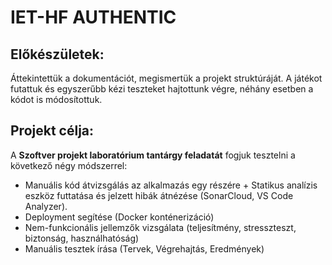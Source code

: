 # IET-HF AUTHENTIC

## Előkészületek:

 Áttekintettük a dokumentációt, megismertük a projekt struktúráját. A játékot futattuk és egyszerűbb kézi teszteket hajtottunk végre, néhány esetben a kódot is módosítottuk.

## Projekt célja:

A **Szoftver projekt laboratórium tantárgy feladatát** fogjuk tesztelni a következő négy módszerrel:
- Manuális kód átvizsgálás az alkalmazás egy részére + Statikus analízis eszköz futtatása és jelzett hibák átnézése (SonarCloud, VS Code Analyzer).
- Deployment segítése (Docker konténerizáció)
- Nem-funkcionális jellemzők vizsgálata (teljesítmény, stresszteszt, biztonság, használhatóság)
- Manuális tesztek írása (Tervek, Végrehajtás, Eredmények)